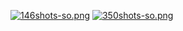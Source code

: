[![146shots-so.png](https://i.postimg.cc/W4PMnL83/146shots-so.png)](https://postimg.cc/jDZwx1G0)
[![350shots-so.png](https://i.postimg.cc/63p4j9v9/350shots-so.png)](https://postimg.cc/McgGXJ54)
